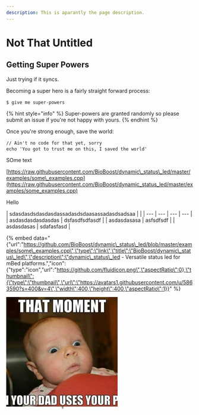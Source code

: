 ```yaml
---
description: This is aparantly the page description.
---
```


# Not That Untitled

## Getting Super Powers

Just trying if it syncs.

Becoming a super hero is a fairly straight forward process:

```
$ give me super-powers
```

{% hint style="info" %}
 Super-powers are granted randomly so please submit an issue if you're not happy with yours.
{% endhint %}

Once you're strong enough, save the world:

```
// Ain't no code for that yet, sorry
echo 'You got to trust me on this, I saved the world'
```

  
SOme text

[https://raw.githubusercontent.com/BioBoost/dynamic\_status\_led/master/examples/some\_examples.cpp](https://raw.githubusercontent.com/BioBoost/dynamic_status_led/master/examples/some_examples.cpp)

Hello

| sdasdasdsdasdasdassadasdsdaasassadasdsadsaa |  |
| --- | --- | --- | --- |
| asdasdasdasdasdas | dsfasdfsdfasdf |
| asdasdasasa | asfsdfsdf |
| asdasdasas | sdafasfasd |

{% embed data="{\"url\":\"https://github.com/BioBoost/dynamic\_status\_led/blob/master/examples/some\_examples.cpp\",\"type\":\"link\",\"title\":\"BioBoost/dynamic\_status\_led\",\"description\":\"dynamic\_status\_led - Versatile status led for mBed platforms.\",\"icon\":{\"type\":\"icon\",\"url\":\"https://github.com/fluidicon.png\",\"aspectRatio\":0},\"thumbnail\":{\"type\":\"thumbnail\",\"url\":\"https://avatars1.githubusercontent.com/u/5863590?s=400&v=4\",\"width\":400,\"height\":400,\"aspectRatio\":1}}" %}

![Image caption of meme](.gitbook/assets/funny-little-baby-300x300.jpg)



